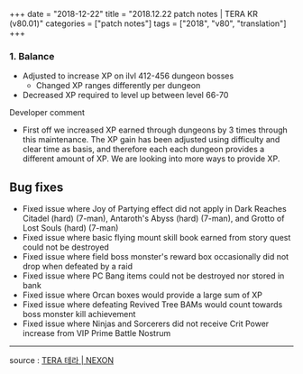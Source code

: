 +++
date = "2018-12-22"
title = "2018.12.22 patch notes | TERA KR (v80.01)"
categories = ["patch notes"]
tags = ["2018", "v80", "translation"]
+++

### 1. Balance
- Adjusted to increase XP on ilvl 412-456 dungeon bosses
  - Changed XP ranges differently per dungeon
- Decreased XP required to level up between level 66-70

Developer comment
- First off we increased XP earned through dungeons by 3 times through this maintenance. The XP gain has been adjusted using difficulty and clear time as basis, and therefore each each dungeon provides a different amount of XP. We are looking into more ways to provide XP.

## Bug fixes

- Fixed issue where Joy of Partying effect did not apply in Dark Reaches Citadel (hard) (7-man), Antaroth's Abyss (hard) (7-man), and Grotto of Lost Souls (hard) (7-man)
- Fixed issue where basic flying mount skill book earned from story quest could not be destroyed
- Fixed issue where field boss monster's reward box occasionally did not drop when defeated by a raid
- Fixed issue where PC Bang items could not be destroyed nor stored in bank
- Fixed issue where Orcan boxes would provide a large sum of XP
- Fixed issue where defeating Revived Tree BAMs would count towards boss monster kill achievement
- Fixed issue where Ninjas and Sorcerers did not receive Crit Power increase from VIP Prime Battle Nostrum

----

source : [TERA 테라 | NEXON](http://tera.nexon.com/news/update/view.aspx?n4articlesn=371)
